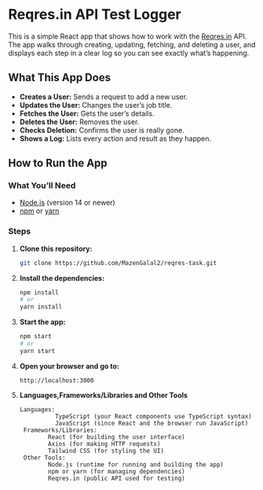 # Reqres.in API Test Logger

This is a simple React app that shows how to work with the [Reqres.in](https://reqres.in/) API. The app walks through creating, updating, fetching, and deleting a user, and displays each step in a clear log so you can see exactly what’s happening.

## What This App Does

- **Creates a User:** Sends a request to add a new user.
- **Updates the User:** Changes the user’s job title.
- **Fetches the User:** Gets the user’s details.
- **Deletes the User:** Removes the user.
- **Checks Deletion:** Confirms the user is really gone.
- **Shows a Log:** Lists every action and result as they happen.

## How to Run the App

### What You’ll Need

- [Node.js](https://nodejs.org/) (version 14 or newer)
- [npm](https://www.npmjs.com/) or [yarn](https://yarnpkg.com/)

### Steps

1. **Clone this repository:**

   ```sh
   git clone https://github.com/MazenGalal2/reqres-task.git
   ```

2. **Install the dependencies:**

   ```sh
   npm install
   # or
   yarn install
   ```

3. **Start the app:**

   ```sh
   npm start
   # or
   yarn start
   ```

4. **Open your browser and go to:**
   ```
   http://localhost:3000
   ```
5. **Languages,Frameworks/Libraries and Other Tools**
   ```
   Languages:
             TypeScript (your React components use TypeScript syntax)
             JavaScript (since React and the browser run JavaScript)
    Frameworks/Libraries:
           React (for building the user interface)
           Axios (for making HTTP requests)
           Tailwind CSS (for styling the UI)
    Other Tools:
           Node.js (runtime for running and building the app)
           npm or yarn (for managing dependencies)
           Reqres.in (public API used for testing)

```
